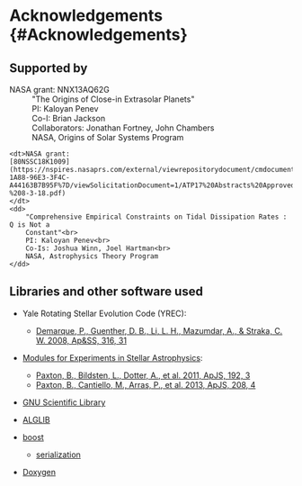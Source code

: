 Acknowledgements {#Acknowledgements}
================

Supported by
------------

<dl>
    <dt>NASA grant: NNX13AQ62G</dt>
    <dd>
        "The Origins of Close-in Extrasolar Planets"<br>
        PI: Kaloyan Penev<br>
        Co-I: Brian Jackson<br>
        Collaborators: Jonathan Fortney, John Chambers<br>
        NASA, Origins of Solar Systems Program
    </dd>

    <dt>NASA grant:
    [80NSSC18K1009](https://nspires.nasaprs.com/external/viewrepositorydocument/cmdocumentid=634152/solicitationId=%7B7E604705-1A88-96E3-3F4C-A44163B7B95F%7D/viewSolicitationDocument=1/ATP17%20Abstracts%20Approved-%208-3-18.pdf)
    </dt>
    <dd>
        "Comprehensive Empirical Constraints on Tidal Dissipation Rates : Q is Not a
        Constant"<br>
        PI: Kaloyan Penev<br>
        Co-Is: Joshua Winn, Joel Hartman<br>
        NASA, Astrophysics Theory Program
    </dd>
</dl>


Libraries and other software used
---------------------------------

  * Yale Rotating Stellar Evolution Code (YREC):<br>
    * [Demarque, P., Guenther, D. B., Li, L. H., Mazumdar, A., & Straka, C. W.  2008, Ap&SS, 316, 31](http://adsabs.harvard.edu/abs/2008Ap%26SS.316...31D)

  * [Modules for Experiments in Stellar
    Astrophysics](http://mesa.sourceforge.net/):
    * [Paxton, B., Bildsten,  L., Dotter, A., et al. 2011, ApJS, 192, 3](http://adsabs.harvard.edu/abs/2011ApJS..192....3P)<br>
    * [Paxton, B., Cantiello, M., Arras, P., et al. 2013, ApJS, 208, 4](http://adsabs.harvard.edu/abs/2013ApJS..208....4P)

  * [GNU Scientific Library](http://www.gnu.org/software/gsl/)

  * [ALGLIB](http://www.alglib.net/)

  * [boost](http://www.boost.org/)
    * [serialization](http://www.boost.org/doc/libs/1_54_0/libs/serialization/doc/index.html)

  * [Doxygen](http://www.stack.nl/~dimitri/doxygen/)
